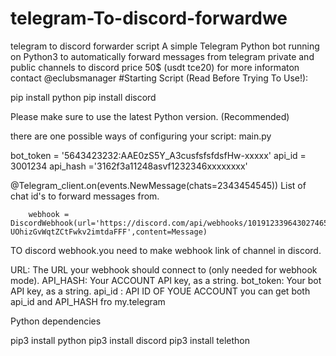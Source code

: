 # telegram-To-discord-forwardwe
telegram to discord forwarder    script 
A simple Telegram Python bot running on Python3 to automatically forward messages from telegram private and public channels to discord
price 50$  (usdt tce20)
for more informaton contact   @eclubsmanager
#Starting Script (Read Before Trying To Use!):

pip install python
pip install discord

Please make sure to use the latest Python version. (Recommended)


there are one possible ways of configuring your script:  main.py


bot_token = '5643423232:AAE0zS5Y_A3cusfsfsfdsfHw-xxxxx'
api_id = 3001234
api_hash ='3162f3a11248asvf1232346xxxxxxxx'


@Telegram_client.on(events.NewMessage(chats=2343454545))
List of chat id's to forward messages from.

        webhook = DiscordWebhook(url='https://discord.com/api/webhooks/1019123396430274650/Hُdsddwfdfbggrgfr-UOhizGvWqtZCtFwkv2imtdaFFF',content=Message)
TO discord webhook.you need to make webhook link of channel in discord.

URL: The URL your webhook should connect to (only needed for webhook mode).
API_HASH: Your ACCOUNT API key, as a string.
bot_token: Your bot API key, as a string.
api_id : API ID OF YOUE ACCOUNT 
you can get both api_id and API_HASH  fro my.telegram


Python dependencies

pip3 install python
pip3 install discord
pip3 install telethon


